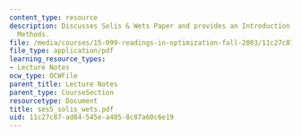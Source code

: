 ```yaml
---
content_type: resource
description: Discusses Solis & Wets Paper and provides an Introduction to Sampling
  Methods.
file: /media/courses/15-099-readings-in-optimization-fall-2003/11c27c87ad84545ea4858c87a60c6e19_ses5_solis_wets.pdf
file_type: application/pdf
learning_resource_types:
- Lecture Notes
ocw_type: OCWFile
parent_title: Lecture Notes
parent_type: CourseSection
resourcetype: Document
title: ses5_solis_wets.pdf
uid: 11c27c87-ad84-545e-a485-8c87a60c6e19
---
```

